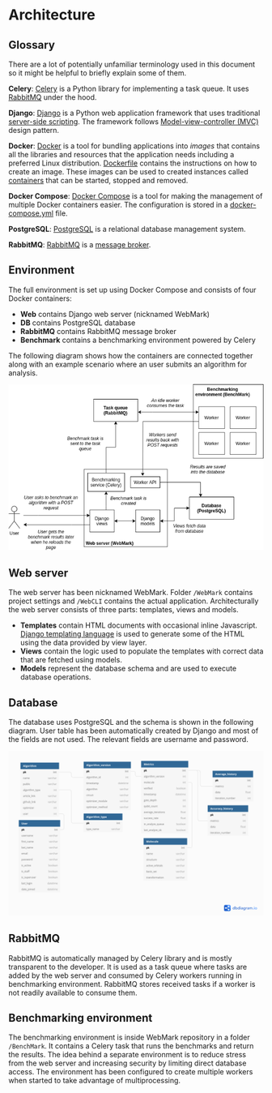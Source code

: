 # Architecture

## Glossary

There are a lot of potentially unfamiliar terminology used in this document so it might be helpful to briefly explain some of them.

**Celery**: [Celery](https://docs.celeryproject.org/en/stable/getting-started/introduction.html) is a Python library for implementing a task queue. It uses [RabbitMQ](https://www.rabbitmq.com/) under the hood.

**Django**: [Django](https://www.djangoproject.com/) is a Python web application framework that uses traditional [server-side scripting](https://en.wikipedia.org/wiki/Server-side_scripting). The framework follows [Model-view-controller (MVC)](https://en.wikipedia.org/wiki/Model%E2%80%93view%E2%80%93controller) design pattern.

**Docker**: [Docker](https://www.docker.com/) is a tool for bundling applications into *images* that contains all the libraries and resources that the application needs including a preferred Linux distribution. [Dockerfile](https://docs.docker.com/engine/reference/builder/) contains the instructions on how to create an image. These images can be used to created instances called [containers](https://www.docker.com/resources/what-container) that can be started, stopped and removed.

**Docker Compose**: [Docker Compose](https://docs.docker.com/compose/) is a tool for making the management of multiple Docker containers easier. The configuration is stored in a [docker-compose.yml](../docker-compose.yml) file.

**PostgreSQL**: [PostgreSQL](https://www.postgresql.org/) is a relational database management system.

**RabbitMQ**: [RabbitMQ](https://www.rabbitmq.com/) is a [message broker](https://en.wikipedia.org/wiki/Message_broker).

## Environment
The full environment is set up using Docker Compose and consists of four Docker containers:
* **Web** contains Django web server (nicknamed WebMark)
* **DB** contains PostgreSQL database
* **RabbitMQ** contains RabbitMQ message broker
* **Benchmark** contains a benchmarking environment powered by Celery

The following diagram shows how the containers are connected together along with an example scenario where an user submits an algorithm for analysis.

![Architecture diagram](images/architecture.png)

## Web server

The web server has been nicknamed WebMark. Folder `/WebMark` contains project settings and `/WebCLI` contains the actual application.
Architecturally the web server consists of three parts: templates, views and models.

  * **Templates** contain HTML documents with occasional inline Javascript. [Django templating language](https://docs.djangoproject.com/en/3.1/ref/templates/language/) is used to generate some of the HTML using the data provided by view layer.
  * **Views** contain the logic used to populate the templates with correct data that are fetched using models.
  * **Models** represent the database schema and are used to execute database operations.

## Database

The database uses PostgreSQL and the schema is shown in the following diagram. User table has been automatically created by Django and most of the fields are not used. The relevant fields are username and password.

![Database schema](images/db_schema.png)

## RabbitMQ

RabbitMQ is automatically managed by Celery library and is mostly transparent to the developer. It is used as a task queue where tasks are added by the web server and consumed by Celery workers running in benchmarking environment. RabbitMQ stores received tasks if a worker is not readily available to consume them.

## Benchmarking environment

The benchmarking environment is inside WebMark repository in a folder `/BenchMark`. It contains a Celery task that runs the benchmarks and return the results. The idea behind a separate environment is to reduce stress from the web server and increasing security by limiting direct database access. The environment has been configured to create multiple workers when started to take advantage of multiprocessing.



